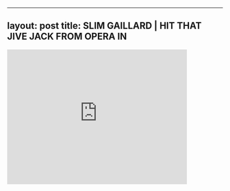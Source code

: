 

---
layout: post
title: SLIM GAILLARD | HIT THAT JIVE JACK FROM OPERA IN
---


<iframe width="420" height="315" src="http://www.youtube.com/embed/HkiqEiZGRmo" frameborder="0" allowfullscreen></iframe>

